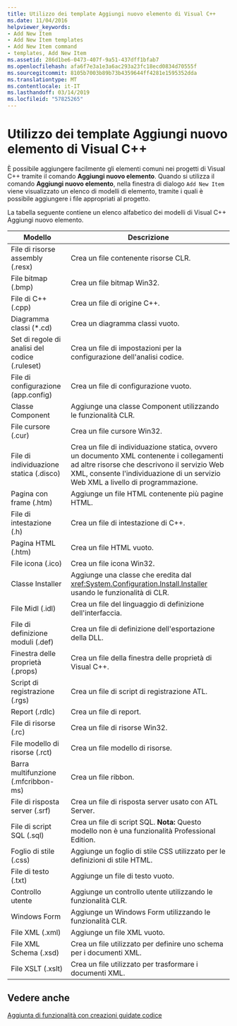 ```yaml
---
title: Utilizzo dei template Aggiungi nuovo elemento di Visual C++
ms.date: 11/04/2016
helpviewer_keywords:
- Add New Item
- Add New Item templates
- Add New Item command
- templates, Add New Item
ms.assetid: 286d1be6-0473-407f-9a51-437dff1bfab7
ms.openlocfilehash: afa6f7e3a1e3a6ac293a23fc18ecd0834d70555f
ms.sourcegitcommit: 8105b7003b89b73b4359644ff4281e1595352dda
ms.translationtype: MT
ms.contentlocale: it-IT
ms.lasthandoff: 03/14/2019
ms.locfileid: "57825265"
---
```

# <a name="using-visual-c-add-new-item-templates"></a>Utilizzo dei template Aggiungi nuovo elemento di Visual C++

È possibile aggiungere facilmente gli elementi comuni nei progetti di Visual C++ tramite il comando **Aggiungi nuovo elemento**. Quando si utilizza il comando **Aggiungi nuovo elemento**, nella finestra di dialogo `Add New Item` viene visualizzato un elenco di modelli di elemento, tramite i quali è possibile aggiungere i file appropriati al progetto.

La tabella seguente contiene un elenco alfabetico dei modelli di Visual C++ Aggiungi nuovo elemento.

|Modello|Descrizione|
|--------------|-----------------|
|File di risorse assembly (.resx)|Crea un file contenente risorse CLR.|
|File bitmap (.bmp)|Crea un file bitmap Win32.|
|File di C++ (.cpp)|Crea un file di origine C++.|
|Diagramma classi (*.cd)|Crea un diagramma classi vuoto.|
|Set di regole di analisi del codice (.ruleset)|Crea un file di impostazioni per la configurazione dell'analisi codice.|
|File di configurazione (app.config)|Crea un file di configurazione vuoto.|
|Classe Component|Aggiunge una classe Component utilizzando le funzionalità CLR.|
|File cursore (.cur)|Crea un file cursore Win32.|
|File di individuazione statica (.disco)|Crea un file di individuazione statica, ovvero un documento XML contenente i collegamenti ad altre risorse che descrivono il servizio Web XML, consente l'individuazione di un servizio Web XML a livello di programmazione.|
|Pagina con frame (.htm)|Aggiunge un file HTML contenente più pagine HTML.|
|File di intestazione (.h)|Crea un file di intestazione di C++.|
|Pagina HTML (.htm)|Crea un file HTML vuoto.|
|File icona (.ico)|Crea un file icona Win32.|
|Classe Installer|Aggiunge una classe che eredita dal <xref:System.Configuration.Install.Installer> usando le funzionalità di CLR.|
|File Midl (.idl)|Crea un file del linguaggio di definizione dell'interfaccia.|
|File di definizione moduli (.def)|Crea un file di definizione dell'esportazione della DLL.|
|Finestra delle proprietà (.props)|Crea un file della finestra delle proprietà di Visual C++.|
|Script di registrazione (.rgs)|Crea un file di script di registrazione ATL.|
|Report (.rdlc)|Crea un file di report.|
|File di risorse (.rc)|Crea un file di risorse Win32.|
|File modello di risorse (.rct)|Crea un file modello di risorse.|
|Barra multifunzione (.mfcribbon-ms)|Crea un file ribbon.|
|File di risposta server (.srf)|Crea un file di risposta server usato con ATL Server.|
|File di script SQL (.sql)|Crea un file di script SQL. **Nota:**  Questo modello non è una funzionalità Professional Edition.|
|Foglio di stile (.css)|Aggiunge un foglio di stile CSS utilizzato per le definizioni di stile HTML.|
|File di testo (.txt)|Aggiunge un file di testo vuoto.|
|Controllo utente|Aggiunge un controllo utente utilizzando le funzionalità CLR.|
|Windows Form|Aggiunge un Windows Form utilizzando le funzionalità CLR.|
|File XML (.xml)|Aggiunge un file XML vuoto.|
|File XML Schema (.xsd)|Crea un file utilizzato per definire uno schema per i documenti XML.|
|File XSLT (.xslt)|Crea un file utilizzato per trasformare i documenti XML.|

## <a name="see-also"></a>Vedere anche

[Aggiunta di funzionalità con creazioni guidate codice](../../ide/adding-functionality-with-code-wizards-cpp.md)
